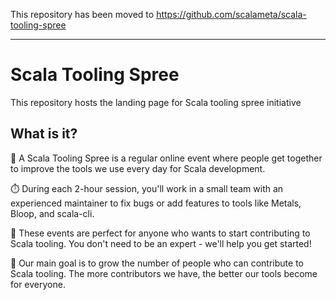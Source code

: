 This repository has been moved to https://github.com/scalameta/scala-tooling-spree

---

# Scala Tooling Spree

This repository hosts the landing page for Scala tooling spree initiative

## What is it?

🔄 A Scala Tooling Spree is a regular online event where people get together to improve the tools we use every day for Scala development.

⏱️ During each 2-hour session, you'll work in a small team with an experienced maintainer to fix bugs or add features to tools like Metals, Bloop, and scala-cli.

🚪 These events are perfect for anyone who wants to start contributing to Scala tooling. You don't need to be an expert - we'll help you get started!

🎯 Our main goal is to grow the number of people who can contribute to Scala tooling. The more contributors we have, the better our tools become for everyone.
